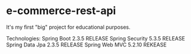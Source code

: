# e-commerce-rest-api
It's my first "big" project for educational purposes.

Technologies: 
  Spring Boot 2.3.5 RELEASE
  Spring Security 5.3.5 RELEASE
  Spring Data Jpa 2.3.5 RELEASE
  Spring Web MVC 5.2.10 REKEASE
